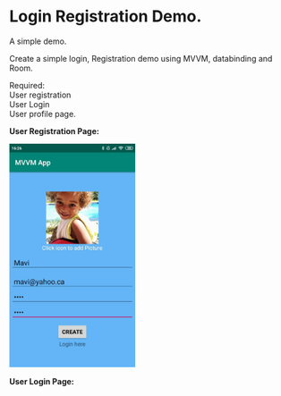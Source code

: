 # Login Registration Demo.

A simple demo.

Create a simple login, Registration demo using MVVM, databinding and Room.

Required:<br>
User registration<br>
User Login<br>
User profile page.<br>

<b>User Registration Page:</b><br>

<img height = "400" src="https://github.com/Lynesn/Login_App/blob/master/app/src/main/res/drawable/RegistrationPage.jpg">

<b>User Login Page:</b><br>


